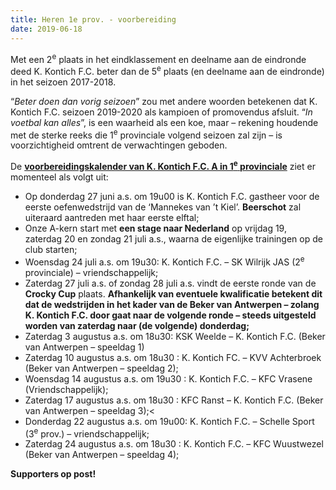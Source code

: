 ```yaml
---
title: Heren 1e prov. - voorbereiding
date: 2019-06-18
---
```

<p>Met een 2<sup>e</sup> plaats in het eindklassement en deelname aan de eindronde deed K. Kontich F.C. beter dan de 5<sup>e</sup> plaats (en deelname aan de eindronde) in het seizoen 2017-2018.</p>
<p>&ldquo;<em>Beter doen dan vorig seizoen</em>&rdquo; zou met andere woorden betekenen dat K. Kontich F.C. seizoen 2019-2020 als kampioen of promovendus afsluit. &ldquo;<em>In voetbal kan alles</em>&rdquo;, is een waarheid als een koe, maar &ndash; rekening houdende met de sterke reeks die 1<sup>e</sup> provinciale volgend seizoen zal zijn &ndash; is voorzichtigheid omtrent de verwachtingen geboden.</p>
<p>De <strong><u>voorbereidingskalender van K. Kontich F.C. A in 1<sup>e</sup> provinciale</u></strong> ziet er momenteel als volgt uit:</p>
<ul>
  <li>Op donderdag 27 juni a.s. om 19u00 is K. Kontich F.C. gastheer voor de eerste oefenwedstrijd van de &lsquo;Mannekes van &rsquo;t Kiel&rsquo;. <strong>Beerschot</strong> zal uiteraard aantreden met haar eerste elftal;</li>
  <li>Onze A-kern start met <strong>een stage naar Nederland</strong> op vrijdag 19, zaterdag 20 en zondag 21 juli a.s., waarna de eigenlijke trainingen op de club starten;</li>
  <li>Woensdag 24 juli a.s. om 19u30: K. Kontich F.C. &ndash; SK Wilrijk JAS (2<sup>e</sup> provinciale) &ndash; vriendschappelijk;</li>
  <li>Zaterdag 27 juli a.s. of zondag 28 juli a.s. vindt de eerste ronde van de <strong>Crocky Cup</strong> plaats. <strong>Afhankelijk van eventuele kwalificatie betekent dit dat de wedstrijden in het kader van de Beker van Antwerpen &ndash; zolang K. Kontich F.C. door gaat naar de volgende ronde &ndash; steeds uitgesteld worden van zaterdag naar (de volgende) donderdag;</strong></li>
  <li>Zaterdag 3 augustus a.s. om 18u30: KSK Weelde &ndash; K. Kontich F.C. (Beker van Antwerpen &ndash; speeldag 1)</li>
  <li>Zaterdag 10 augustus a.s. om 18u30 : K. Kontich FC. &ndash; KVV Achterbroek (Beker van Antwerpen &ndash; speeldag 2);</li>
  <li>Woensdag 14 augustus a.s. om 19u30 : K. Kontich F.C. &ndash; KFC Vrasene (Vriendschappelijk);</li>
  <li>Zaterdag 17 augustus a.s. om 18u30 : KFC Ranst &ndash; K. Kontich F.C. (Beker van Antwerpen &ndash; speeldag 3);<</li>
  <li>Donderdag 22 augustus a.s. om 19u00: K. Kontich F.C. &ndash; Schelle Sport (3<sup>e</sup> prov.) &ndash; vriendschappelijk;</li>
  <li>Zaterdag 24 augustus a.s. om 18u30 : K. Kontich F.C. &ndash; KFC Wuustwezel (Beker van Antwerpen &ndash; speeldag 4);</li>
</ul>
<p><strong>Supporters op post!</strong></p>